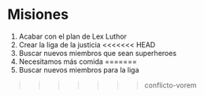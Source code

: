 # Misiones

1. Acabar con el plan de Lex Luthor
2. Crear la liga de la justicia
<<<<<<< HEAD
3. Buscar nuevos miembros que sean superheroes
4. Necesitamos más comida
=======
3. Buscar nuevos miembros para la liga
>>>>>>> conflicto-vorem
